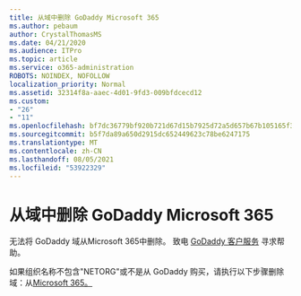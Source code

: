 ```yaml
---
title: 从域中删除 GoDaddy Microsoft 365
ms.author: pebaum
author: CrystalThomasMS
ms.date: 04/21/2020
ms.audience: ITPro
ms.topic: article
ms.service: o365-administration
ROBOTS: NOINDEX, NOFOLLOW
localization_priority: Normal
ms.assetid: 32314f8a-aaec-4d01-9fd3-009bfdcecd12
ms.custom:
- "26"
- "11"
ms.openlocfilehash: bf7dc36779bf920b721d67d15b7925d72a5d657b67b105165f37f170023ad764
ms.sourcegitcommit: b5f7da89a650d2915dc652449623c78be6247175
ms.translationtype: MT
ms.contentlocale: zh-CN
ms.lasthandoff: 08/05/2021
ms.locfileid: "53922329"
---
```

# <a name="remove-your-godaddy-domain-from-microsoft-365"></a>从域中删除 GoDaddy Microsoft 365

无法将 GoDaddy 域从Microsoft 365中删除。 致电 [GoDaddy 客户服务](https://aka.ms/contact-godaddy) 寻求帮助。
  
如果组织名称不包含"NETORG"或不是从 GoDaddy 购买，请执行以下步骤删除域：从[Microsoft 365。](https://docs.microsoft.com/microsoft-365/admin/get-help-with-domains/remove-a-domain)
  